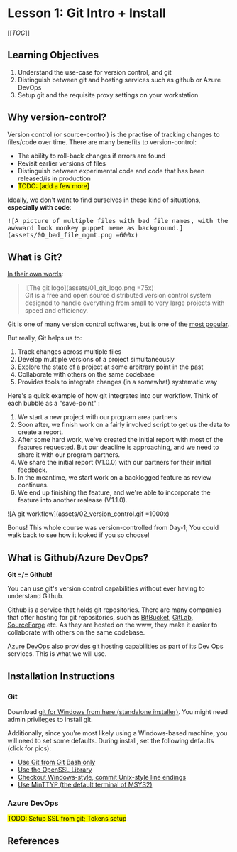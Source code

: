 # Lesson 1: Git Intro + Install

[[_TOC_]]

## Learning Objectives

1. Understand the use-case for version control, and git
2. Distinguish between git and hosting services such as github or Azure DevOps
3. Setup git and the requisite proxy settings on your workstation

## Why version-control?

Version control (or source-control) is the practise of tracking changes to files/code over time. There are many benefits to version-control:
+ The ability to roll-back changes if errors are found 
+ Revisit earlier versions of files
+ Distinguish between experimental code and code that has been released/is in production
+ <mark>TODO: [add a few more]</mark>


Ideally, we don't want to find ourselves in these kind of situations, **especially with code**:


<kbd>

![A picture of multiple files with bad file names, with the awkward look monkey puppet meme as background.](assets/00_bad_file_mgmt.png =600x)

</kbd>

## What is Git?

[In their own words](https://git-scm.com/):
> ![The git logo](assets/01_git_logo.png =75x)<br> Git is a free and open source distributed version control system designed to handle everything from small to very large projects with speed and efficiency.
> 

Git is one of many version control softwares, but is one of the [most popular](https://rhodecode.com/insights/version-control-systems-2016#:~:text=To%20sum%20this%20up%3A,Mozilla%2C%20Nginx%2C%20and%20NetBeans.).

But really, Git helps us to:
1. Track changes across multiple files
2. Develop multiple versions of a project simultaneously
3. Explore the state of a project at some arbitrary point in the past
4. Collaborate with others on the same codebase
5. Provides tools to integrate changes (in a somewhat) systematic way

Here's a quick example of how git integrates into our workflow. Think of each bubble as a "save-point" :
1. We start a new project with our program area partners
2. Soon after, we finish work on a fairly involved script to get us the data to create a report.
3. After some hard work, we've created the initial report with most of the features requested. But our deadline is approaching, and we need to share it with our program partners.
4. We share the initial report (V1.0.0) with our partners for their initial feedback.
5. In the meantime, we start work on a backlogged feature as review continues.
6. We end up finishing the feature, and we're able to incorporate the feature into another realease (V.1.1.0).


![A git workflow](assets/02_version_control.gif =1000x)

Bonus! This whole course was version-controlled from Day-1; You could walk back to see how it looked if you so choose!

## What is Github/Azure DevOps?
**Git =/= Github!**

You can use git's version control capabilities without ever having to understand Github.

Github is a service that holds git repositories. There are many companies  that offer hosting for git repositories, such as [BitBucket](https://bitbucket.org/product), [GitLab](https://about.gitlab.com/), [SourceForge](https://sourceforge.net/) etc.  As they are hosted on the www, they make it easier to collaborate with others on the same codebase. 

[Azure DevOps](https://azure.microsoft.com/en-us/services/devops/) also provides git hosting capabilities as part of its Dev Ops services. This is what we will use.

## Installation Instructions


### Git
Download [git for Windows from here (standalone installer)](https://git-scm.com/download/win). You might need admin privileges to install git. 

Additionally, since you're most likely using a Windows-based machine, you will need to set some defaults. During install, set the following defaults (click for pics):

+ [Use Git from Git Bash only](assets/03_git_install.png)
+ [Use the OpenSSL Library](assets/04_git_install.png)
+ [Checkout Windows-style, commit Unix-style line endings](assets/05_git_install.png)
+ [Use MinTTYP (the default terminal of MSYS2)](assets/06_git_install.jpg)


### Azure DevOps

<mark>TODO: Setup SSL from git; Tokens setup</mark>

## References

